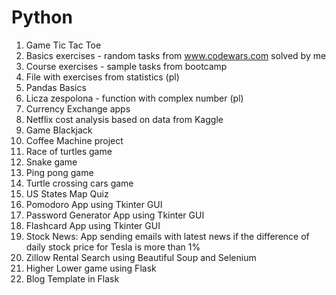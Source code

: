 # Python

1.	Game Tic Tac Toe
2.	Basics exercises - random tasks from www.codewars.com solved by me
3.	Course exercises - sample tasks from bootcamp
4.	File with exercises from statistics (pl)
5.	Pandas Basics
6.	Licza zespolona - function with complex number (pl)
7.	Currency Exchange apps
8.	Netflix cost analysis based on data from Kaggle
9.	Game Blackjack
10.	Coffee Machine project
11.	Race of turtles game
12.	Snake game
13.	Ping pong game
14.	Turtle crossing cars game
15.	US States Map Quiz
16.	Pomodoro App using Tkinter GUI
17.	Password Generator App using Tkinter GUI
18.	Flashcard App using Tkinter GUI
19.	Stock News: App sending emails with latest news if the difference of daily stock price for Tesla is more than 1%
20.	Zillow Rental Search using Beautiful Soup and Selenium
21.	Higher Lower game using Flask
22.	Blog Template in Flask


